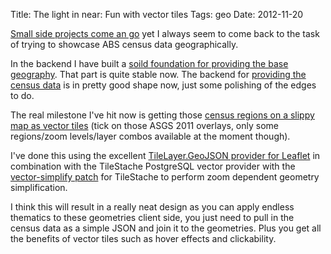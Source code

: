 Title: The light in near: Fun with vector tiles
Tags: geo
Date: 2012-11-20

[Small side projects come an go](https://gist.github.com/andrewharvey/) yet I always seem to come back to the task of trying to showcase ABS
census data geographically.

In the backend I have built a [soild foundation for providing the base geography](https://github.com/andrewharvey/asgs2pgsql).
That part is quite stable now. The backend for [providing the census data](https://github.com/andrewharvey/abs2pgsql) is in pretty good shape now,
just some polishing of the edges to do.

The real milestone I've hit now is getting those [census regions on a slippy map as vector tiles](https://github.com/andrewharvey/abs2pgsql)
(tick on those ASGS 2011 overlays, only some regions/zoom levels/layer combos available at the moment though).

I've done this using the excellent [TileLayer.GeoJSON provider for Leaflet](https://github.com/glenrobertson/leaflet-tilelayer-geojson)
in combination with the TileStache PostgreSQL vector provider with the
[vector-simplify patch](https://github.com/elpaso/TileStache/tree/vector-simplify) for TileStache to perform zoom dependent geometry simplification.

I think this will result in a really neat design as you can apply endless thematics to these geometries client side, you just need to pull in the
census data as a simple JSON and join it to the geometries. Plus you get all the benefits of vector tiles such as hover effects and clickability.
